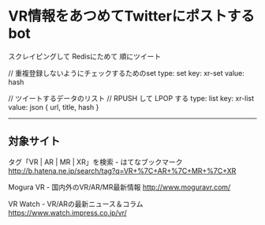 # VR情報をあつめてTwitterにポストするbot

スクレイピングして
Redisにためて
順にツイート

// 重複登録しないようにチェックするためのset
type: set
key: xr-set
value: hash

// ツイートするデータのリスト
// RPUSH して LPOP する
type: list
key: xr-list
value: json { url, title, hash }


------

## 対象サイト

タグ「VR | AR | MR | XR」を検索 - はてなブックマーク
http://b.hatena.ne.jp/search/tag?q=VR+%7C+AR+%7C+MR+%7C+XR

Mogura VR - 国内外のVR/AR/MR最新情報
http://www.moguravr.com/

VR Watch - VR/ARの最新ニュース＆コラム
https://www.watch.impress.co.jp/vr/
